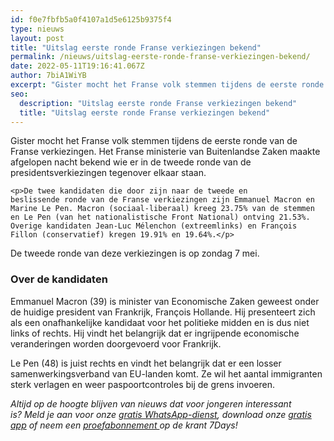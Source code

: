 ```yaml
---
id: f0e7fbfb5a0f4107a1d5e6125b9375f4
type: nieuws
layout: post
title: "Uitslag eerste ronde Franse verkiezingen bekend"
permalink: /nieuws/uitslag-eerste-ronde-franse-verkiezingen-bekend/
date: 2022-05-11T19:16:41.067Z
author: 7biA1WiYB
excerpt: "Gister mocht het Franse volk stemmen tijdens de eerste ronde van de Franse verkiezingen. Het Franse ministerie van Buitenlandse Zaken maakte afgelopen nacht bekend wie er in de tweede ronde van de presidentsverkiezingen tegenover elkaar staan.  "
seo:
  description: "Uitslag eerste ronde Franse verkiezingen bekend"
  title: "Uitslag eerste ronde Franse verkiezingen bekend"
---
```

Gister mocht het Franse volk stemmen tijdens de eerste ronde van de Franse verkiezingen. Het Franse ministerie van Buitenlandse Zaken maakte afgelopen nacht bekend wie er in de tweede ronde van de presidentsverkiezingen tegenover elkaar staan.  

    <p>De twee kandidaten die door zijn naar de tweede en beslissende ronde van de Franse verkiezingen zijn Emmanuel Macron en Marine Le Pen. Macron (sociaal-liberaal) kreeg 23.75% van de stemmen en Le Pen (van het nationalistische Front National) ontving 21.53%. Overige kandidaten Jean-Luc Mélenchon (extreemlinks) en François Fillon (conservatief) kregen 19.91% en 19.64%.</p>
<p>De tweede ronde van deze verkiezingen is op zondag 7 mei. </p>
<h3>Over de kandidaten</h3>
<p>Emmanuel Macron (39) is minister van Economische Zaken geweest onder de huidige president van Frankrijk, François Hollande. Hij presenteert zich als een onafhankelijke kandidaat voor het politieke midden en is dus niet links of rechts. Hij vindt het belangrijk dat er ingrijpende economische veranderingen worden doorgevoerd voor Frankrijk.</p>
<p>Le Pen (48) is juist rechts en vindt het belangrijk dat er een losser samenwerkingsverband van EU-landen komt. Ze wil het aantal immigranten sterk verlagen en weer paspoortcontroles bij de grens invoeren.</p>
<p><em>Altijd op de hoogte blijven van nieuws dat voor jongeren interessant is? Meld je aan voor onze </em><a href="https://7dagen.netlify.app/whatsapp"><em>gratis WhatsApp-dienst</em></a><em>, download onze </em><a href="https://7dagen.netlify.app/app"><em>gratis app</em></a><em> of neem een </em><a href="https://abonneren.sevendays.nl/abonneren/abonnementen/ae/artikel"><em>proefabonnement </em></a><em>op de krant 7Days!</em> </p>  
